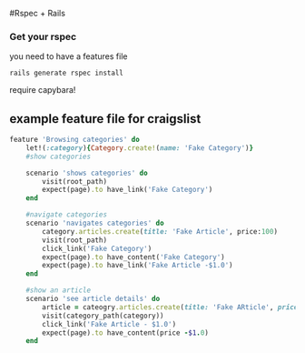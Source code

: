 #Rspec + Rails
### Get your rspec
you need to have a features file
```
rails generate rspec install
```
require capybara!

## example feature file for craigslist
```ruby
feature 'Browsing categories' do
	let!(:category){Category.create!(name: 'Fake Category')}
	#show categories

	scenario 'shows categories' do
		visit(root_path)
		expect(page).to have_link('Fake Category')
	end

	#navigate categories
	scenario 'navigates categories' do
		category.articles.create(title: 'Fake Article', price:100)
		visit(root_path)
		click_link('Fake Category')
		expect(page).to have_content('Fake Category')
		expect(page).to have_link('Fake Article -$1.0')
	end

	#show an article
	scenario 'see article details' do
		article = cateogry.articles.create(title: 'Fake ARticle', price: 100)
		visit(category_path(category))
		click_link('Fake Article - $1.0')
		expect(page).to have_content(price -$1.0)
	end
```
